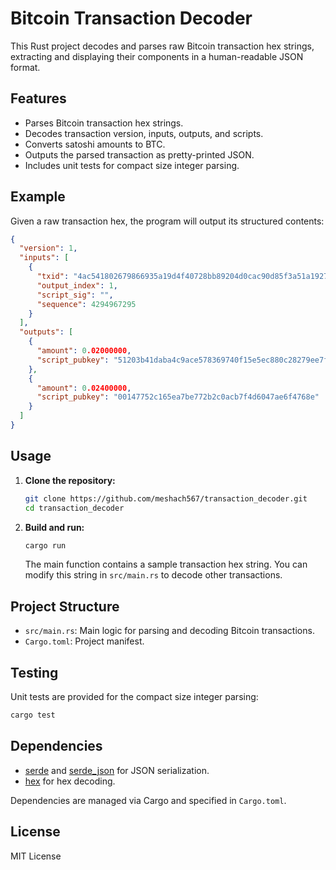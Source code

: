 # Bitcoin Transaction Decoder

This Rust project decodes and parses raw Bitcoin transaction hex strings, extracting and displaying their components in a human-readable JSON format.

## Features

- Parses Bitcoin transaction hex strings.
- Decodes transaction version, inputs, outputs, and scripts.
- Converts satoshi amounts to BTC.
- Outputs the parsed transaction as pretty-printed JSON.
- Includes unit tests for compact size integer parsing.

## Example

Given a raw transaction hex, the program will output its structured contents:

```json
{
  "version": 1,
  "inputs": [
    {
      "txid": "4ac541802679866935a19d4f40728bb89204d0cac90d85f3a51a19278fe33aeb",
      "output_index": 1,
      "script_sig": "",
      "sequence": 4294967295
    }
  ],
  "outputs": [
    {
      "amount": 0.02000000,
      "script_pubkey": "51203b41daba4c9ace578369740f15e5ec880c28279ee7f51b07dca69c7061e07068f"
    },
    {
      "amount": 0.02400000,
      "script_pubkey": "00147752c165ea7be772b2c0acb7f4d6047ae6f4768e"
    }
  ]
}
```

## Usage

1. **Clone the repository:**
   ```sh
   git clone https://github.com/meshach567/transaction_decoder.git
   cd transaction_decoder
   ```

2. **Build and run:**
   ```sh
   cargo run
   ```

   The main function contains a sample transaction hex string. You can modify this string in `src/main.rs` to decode other transactions.

## Project Structure

- `src/main.rs`: Main logic for parsing and decoding Bitcoin transactions.
- `Cargo.toml`: Project manifest.

## Testing

Unit tests are provided for the compact size integer parsing:

```sh
cargo test
```

## Dependencies

- [serde](https://crates.io/crates/serde) and [serde_json](https://crates.io/crates/serde_json) for JSON serialization.
- [hex](https://crates.io/crates/hex) for hex decoding.

Dependencies are managed via Cargo and specified in `Cargo.toml`.

## License

MIT License